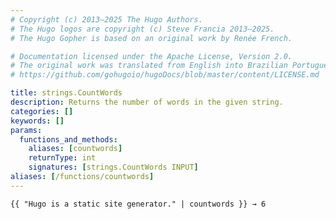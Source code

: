 ```yaml
---
# Copyright (c) 2013–2025 The Hugo Authors.
# The Hugo logos are copyright (c) Steve Francia 2013–2025.
# The Hugo Gopher is based on an original work by Renée French.

# Documentation licensed under the Apache License, Version 2.0.
# The original work was translated from English into Brazilian Portuguese.
# https://github.com/gohugoio/hugoDocs/blob/master/content/LICENSE.md

title: strings.CountWords
description: Returns the number of words in the given string.
categories: []
keywords: []
params:
  functions_and_methods:
    aliases: [countwords]
    returnType: int
    signatures: [strings.CountWords INPUT]
aliases: [/functions/countwords]
---
```


```go-html-template
{{ "Hugo is a static site generator." | countwords }} → 6
```
